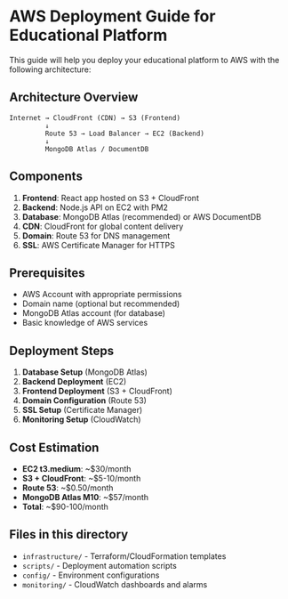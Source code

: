 # AWS Deployment Guide for Educational Platform

This guide will help you deploy your educational platform to AWS with the following architecture:

## Architecture Overview

```
Internet → CloudFront (CDN) → S3 (Frontend)
         ↓
         Route 53 → Load Balancer → EC2 (Backend)
         ↓
         MongoDB Atlas / DocumentDB
```

## Components

1. **Frontend**: React app hosted on S3 + CloudFront
2. **Backend**: Node.js API on EC2 with PM2
3. **Database**: MongoDB Atlas (recommended) or AWS DocumentDB
4. **CDN**: CloudFront for global content delivery
5. **Domain**: Route 53 for DNS management
6. **SSL**: AWS Certificate Manager for HTTPS

## Prerequisites

- AWS Account with appropriate permissions
- Domain name (optional but recommended)
- MongoDB Atlas account (for database)
- Basic knowledge of AWS services

## Deployment Steps

1. **Database Setup** (MongoDB Atlas)
2. **Backend Deployment** (EC2)
3. **Frontend Deployment** (S3 + CloudFront)
4. **Domain Configuration** (Route 53)
5. **SSL Setup** (Certificate Manager)
6. **Monitoring Setup** (CloudWatch)

## Cost Estimation

- **EC2 t3.medium**: ~$30/month
- **S3 + CloudFront**: ~$5-10/month
- **Route 53**: ~$0.50/month
- **MongoDB Atlas M10**: ~$57/month
- **Total**: ~$90-100/month

## Files in this directory

- `infrastructure/` - Terraform/CloudFormation templates
- `scripts/` - Deployment automation scripts
- `config/` - Environment configurations
- `monitoring/` - CloudWatch dashboards and alarms

